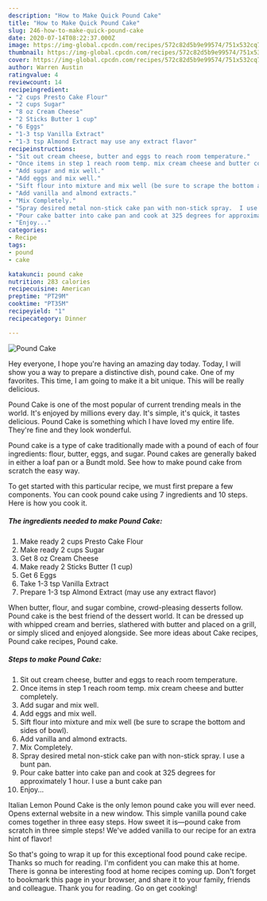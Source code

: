 ```yaml
---
description: "How to Make Quick Pound Cake"
title: "How to Make Quick Pound Cake"
slug: 246-how-to-make-quick-pound-cake
date: 2020-07-14T08:22:37.000Z
image: https://img-global.cpcdn.com/recipes/572c82d5b9e99574/751x532cq70/pound-cake-recipe-main-photo.jpg
thumbnail: https://img-global.cpcdn.com/recipes/572c82d5b9e99574/751x532cq70/pound-cake-recipe-main-photo.jpg
cover: https://img-global.cpcdn.com/recipes/572c82d5b9e99574/751x532cq70/pound-cake-recipe-main-photo.jpg
author: Warren Austin
ratingvalue: 4
reviewcount: 14
recipeingredient:
- "2 cups Presto Cake Flour"
- "2 cups Sugar"
- "8 oz Cream Cheese"
- "2 Sticks Butter 1 cup"
- "6 Eggs"
- "1-3 tsp Vanilla Extract"
- "1-3 tsp Almond Extract may use any extract flavor"
recipeinstructions:
- "Sit out cream cheese, butter and eggs to reach room temperature."
- "Once items in step 1 reach room temp. mix cream cheese and butter completely."
- "Add sugar and mix well."
- "Add eggs and mix well."
- "Sift flour into mixture and mix well (be sure to scrape the bottom and sides of bowl)."
- "Add vanilla and almond extracts."
- "Mix Completely."
- "Spray desired metal non-stick cake pan with non-stick spray.  I use a bunt pan."
- "Pour cake batter into cake pan and cook at 325 degrees for approximately 1 hour.  I use a bunt cake pan"
- "Enjoy..."
categories:
- Recipe
tags:
- pound
- cake

katakunci: pound cake 
nutrition: 283 calories
recipecuisine: American
preptime: "PT29M"
cooktime: "PT35M"
recipeyield: "1"
recipecategory: Dinner

---
```



![Pound Cake](https://img-global.cpcdn.com/recipes/572c82d5b9e99574/751x532cq70/pound-cake-recipe-main-photo.jpg)

Hey everyone, I hope you're having an amazing day today. Today, I will show you a way to prepare a distinctive dish, pound cake. One of my favorites. This time, I am going to make it a bit unique. This will be really delicious.

Pound Cake is one of the most popular of current trending meals in the world. It's enjoyed by millions every day. It's simple, it's quick, it tastes delicious. Pound Cake is something which I have loved my entire life. They're fine and they look wonderful.

Pound cake is a type of cake traditionally made with a pound of each of four ingredients: flour, butter, eggs, and sugar. Pound cakes are generally baked in either a loaf pan or a Bundt mold. See how to make pound cake from scratch the easy way.


To get started with this particular recipe, we must first prepare a few components. You can cook pound cake using 7 ingredients and 10 steps. Here is how you cook it.

<!--inarticleads1-->

##### The ingredients needed to make Pound Cake:

1. Make ready 2 cups Presto Cake Flour
1. Make ready 2 cups Sugar
1. Get 8 oz Cream Cheese
1. Make ready 2 Sticks Butter (1 cup)
1. Get 6 Eggs
1. Take 1-3 tsp Vanilla Extract
1. Prepare 1-3 tsp Almond Extract (may use any extract flavor)


When butter, flour, and sugar combine, crowd-pleasing desserts follow. Pound cake is the best friend of the dessert world. It can be dressed up with whipped cream and berries, slathered with butter and placed on a grill, or simply sliced and enjoyed alongside. See more ideas about Cake recipes, Pound cake recipes, Pound cake. 

<!--inarticleads2-->

##### Steps to make Pound Cake:

1. Sit out cream cheese, butter and eggs to reach room temperature.
1. Once items in step 1 reach room temp. mix cream cheese and butter completely.
1. Add sugar and mix well.
1. Add eggs and mix well.
1. Sift flour into mixture and mix well (be sure to scrape the bottom and sides of bowl).
1. Add vanilla and almond extracts.
1. Mix Completely.
1. Spray desired metal non-stick cake pan with non-stick spray.  I use a bunt pan.
1. Pour cake batter into cake pan and cook at 325 degrees for approximately 1 hour.  I use a bunt cake pan
1. Enjoy...


Italian Lemon Pound Cake is the only lemon pound cake you will ever need. Opens external website in a new window. This simple vanilla pound cake comes together in three easy steps. How sweet it is—pound cake from scratch in three simple steps! We&#39;ve added vanilla to our recipe for an extra hint of flavor! 

So that's going to wrap it up for this exceptional food pound cake recipe. Thanks so much for reading. I'm confident you can make this at home. There is gonna be interesting food at home recipes coming up. Don't forget to bookmark this page in your browser, and share it to your family, friends and colleague. Thank you for reading. Go on get cooking!
